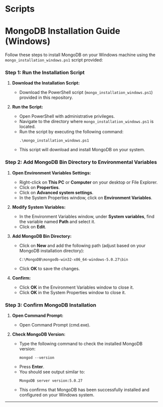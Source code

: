 # Scripts
# MongoDB Installation Guide (Windows)

Follow these steps to install MongoDB on your Windows machine using the `mongo_installation_windows.ps1` script provided:

### Step 1: Run the Installation Script

1. **Download the Installation Script:**
   - Download the PowerShell script (`mongo_installation_windows.ps1`) provided in this repository.

2. **Run the Script:**
   - Open PowerShell with administrative privileges.
   - Navigate to the directory where `mongo_installation_windows.ps1` is located.
   - Run the script by executing the following command:
     ```
     .\mongo_installation_windows.ps1
     ```
   - This script will download and install MongoDB on your system.

### Step 2: Add MongoDB Bin Directory to Environmental Variables

1. **Open Environment Variables Settings:**
   - Right-click on **This PC** or **Computer** on your desktop or File Explorer.
   - Click on **Properties**.
   - Click on **Advanced system settings**.
   - In the System Properties window, click on **Environment Variables**.

2. **Modify System Variables:**
   - In the Environment Variables window, under **System variables**, find the variable named **Path** and select it.
   - Click on **Edit**.

3. **Add MongoDB Bin Directory:**
   - Click on **New** and add the following path (adjust based on your MongoDB installation directory):
     ```
     C:\MongoDB\mongodb-win32-x86_64-windows-5.0.27\bin
     ```
   - Click **OK** to save the changes.

4. **Confirm:**
   - Click **OK** in the Environment Variables window to close it.
   - Click **OK** in the System Properties window to close it.

### Step 3: Confirm MongoDB Installation

1. **Open Command Prompt:**
   - Open Command Prompt (cmd.exe).

2. **Check MongoDB Version:**
   - Type the following command to check the installed MongoDB version:
     ```
     mongod --version
     ```
   - Press **Enter**.
   - You should see output similar to:
     ```
     MongoDB server version:5.0.27
     ```
   - This confirms that MongoDB has been successfully installed and configured on your Windows system.

---

